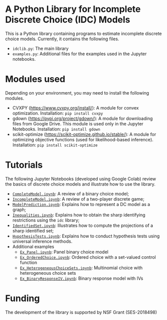# A Python Library for Incomplete Discrete Choice (IDC) Models

This is a Python library containing programs to estimate incomplete discrete choice models. Currently, it contains the following files.

- `idclib.py`: The main library
- `examples.py`: Additional files for the examples used in the Jupyter notebooks.

# Modules used

Depending on your environment, you may need to install the following modules.
- CVXPY (https://www.cvxpy.org/install/): A module for convex optimization. Installation: `pip install cvxpy`
- gdown (https://pypi.org/project/gdown/): A module for downloading files from Google Drive. This module is used only in the Jupyter Notebooks. Installation: `pip install gdown`
- scikit-optimize (https://scikit-optimize.github.io/stable/): A module for optimizing objective functions (used for likelihood-based inference). Installation: `pip install scikit-optimize`

# Tutorials

The following Jupyter Notebooks (developed using Google Colab) review the basics of discrete choice models and illustrate how to use the library.
- [`CompleteModel.ipynb`](./CompleteModel.ipynb): A review of a binary choice model;
- [`IncompleteModel.ipynb`](./IncompleteModel.ipynb): A review of a two-player discrete game;
- [`ModelPrediction.ipynb`](./ModelPrediction.ipynb): Explains how to represent a DC model as a graph;
- [`Inequalities.ipynb`](./Inequalities.ipynb): Explains how to obtain the sharp identifying restrictions using the `idc` library;
- [`IdentifiedSet.ipynb`](./IdentifiedSet.ipynb): Illustrates how to compute the projections of a sharp identified set;
- [`HypothesisTests.ipynb`](./HypothesisTests.ipynb): Explains how to conduct hypothesis tests using universal inference methods.
- Additional examples
  - [`Ex_Panel.ipynb`](./Ex_Panel.ipynb): Panel binary choice model
  - [`Ex_OrderedChoice.ipynb`](./Ex_OrderedChoice.ipynb): Ordered choice with a set-valued control function
  - [`Ex_HeterogeneousChoiceSets.ipynb`](./Ex_HeterogeneousChoiceSets.ipynb): Multinomial choice with heterogeneous choice sets
  - [`Ex_BinaryResponseIV.ipynb`](./Ex_BinaryResponseIV.ipynb): Binary response model with IVs

# Funding

The development of the library is supported by NSF Grant (SES-2018498)
